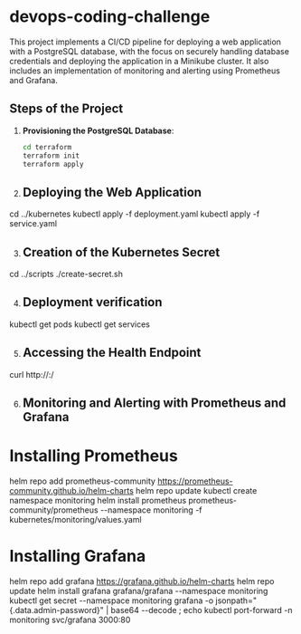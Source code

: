 # devops-coding-challenge
This project implements a CI/CD pipeline for deploying a web application with a PostgreSQL database, with the focus on securely handling database credentials and deploying the application in a Minikube cluster. It also includes an implementation of monitoring and alerting using Prometheus and Grafana.

## Steps of the Project

1. **Provisioning the PostgreSQL Database**:
   ```bash
   cd terraform
   terraform init
   terraform apply

2. ## Deploying the Web Application
cd ../kubernetes
kubectl apply -f deployment.yaml
kubectl apply -f service.yaml

3. ## Creation of the Kubernetes Secret
cd ../scripts
./create-secret.sh

4. ## Deployment verification
kubectl get pods
kubectl get services

5. ## Accessing the Health Endpoint
curl http://<Minikube-IP>:<NodePort>/

6. ## Monitoring and Alerting with Prometheus and Grafana
# Installing Prometheus
helm repo add prometheus-community https://prometheus-community.github.io/helm-charts
helm repo update
kubectl create namespace monitoring
helm install prometheus prometheus-community/prometheus --namespace monitoring -f kubernetes/monitoring/values.yaml
# Installing Grafana
helm repo add grafana https://grafana.github.io/helm-charts
helm repo update
helm install grafana grafana/grafana --namespace monitoring
kubectl get secret --namespace monitoring grafana -o jsonpath="{.data.admin-password}" | base64 --decode ; echo
kubectl port-forward -n monitoring svc/grafana 3000:80
